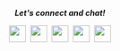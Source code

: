 <p align="center">
  <i><b>Let's connect and chat!</b></i>

  <p align="center">
    <a href="https://twitter.com/farziphotograph" alt="Twitter"><img src="https://github.com/aletisunil/aletisunil/blob/master/twitter.png" height="30" width="30"></a>&nbsp;
    <a href="https://www.linkedin.com/in/jatin-pahuja/" alt="Linkedin"><img src="https://github.com/aletisunil/aletisunil/blob/master/linkedin.png" height="30" width="30"></a>&nbsp;
    <a href="https://www.instagram.com/farziphotographer" alt="Instagram"><img src="https://github.com/aletisunil/aletisunil/blob/master/instagram.png" height="30" width="30"></a>&nbsp;
     <a href="https://t.me/farziphotographer" alt="Telegram"><img src="https://github.com/aletisunil/aletisunil/blob/master/telegram.png" height="30" width="30"></a>&nbsp;
     <a href="https://jatinpahuja.me/"><img src="https://github.com/aletisunil/aletisunil/blob/master/globe.png" height="30" width="30"></a>

  </p>
    
</p>
